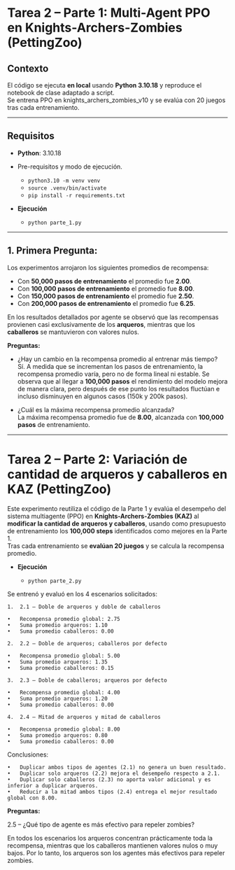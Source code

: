 # Tarea 2 – Parte 1: Multi-Agent PPO en Knights-Archers-Zombies (PettingZoo)

## Contexto
El código se ejecuta **en local** usando **Python 3.10.18** y reproduce el notebook de clase adaptado a script.  
Se entrena PPO en knights_archers_zombies_v10 y se evalúa con 20 juegos tras cada entrenamiento.

---

## Requisitos

- **Python**: 3.10.18
- Pre-requisitos y modo de ejecución.
  - `python3.10 -m venv venv`
  - `source .venv/bin/activate`
  - `pip install -r requirements.txt`

- **Ejecución**

  - `python parte_1.py`

---

## 1. Primera Pregunta:

Los experimentos arrojaron los siguientes promedios de recompensa:

- Con **50,000 pasos de entrenamiento** el promedio fue **2.00**.  
- Con **100,000 pasos de entrenamiento** el promedio fue **8.00**.  
- Con **150,000 pasos de entrenamiento** el promedio fue **2.50**.  
- Con **200,000 pasos de entrenamiento** el promedio fue **6.25**.  

En los resultados detallados por agente se observó que las recompensas provienen casi exclusivamente de los **arqueros**, mientras que los **caballeros** se mantuvieron con valores nulos.

**Preguntas:**
- ¿Hay un cambio en la recompensa promedio al entrenar más tiempo?  
  Sí. A medida que se incrementan los pasos de entrenamiento, la recompensa promedio varía, pero no de forma lineal ni estable. Se observa que al llegar a **100,000 pasos** el rendimiento del modelo mejora de manera clara, pero después de ese punto los resultados fluctúan e incluso disminuyen en algunos casos (150k y 200k pasos).  

- ¿Cuál es la máxima recompensa promedio alcanzada?  
  La máxima recompensa promedio fue de **8.00**, alcanzada con **100,000 pasos** de entrenamiento.  

---

# Tarea 2 – Parte 2: Variación de cantidad de arqueros y caballeros en KAZ (PettingZoo)

Este experimento reutiliza el código de la Parte 1 y evalúa el desempeño del sistema multiagente (PPO) en **Knights-Archers-Zombies (KAZ)** al **modificar la cantidad de arqueros y caballeros**, usando como presupuesto de entrenamiento los **100,000 steps** identificados como mejores en la Parte 1.  
Tras cada entrenamiento se **evalúan 20 juegos** y se calcula la recompensa promedio.

- **Ejecución**

	- `python parte_2.py ` 

Se entrenó y evaluó en los 4 escenarios solicitados:

	1.	2.1 – Doble de arqueros y doble de caballeros

	•	Recompensa promedio global: 2.75
	•	Suma promedio arqueros: 1.10
	•	Suma promedio caballeros: 0.00
	
	2.	2.2 – Doble de arqueros; caballeros por defecto

	•	Recompensa promedio global: 5.00
	•	Suma promedio arqueros: 1.35
	•	Suma promedio caballeros: 0.15
	
	3.	2.3 – Doble de caballeros; arqueros por defecto

	•	Recompensa promedio global: 4.00
	•	Suma promedio arqueros: 1.20
	•	Suma promedio caballeros: 0.00
	
	4.	2.4 – Mitad de arqueros y mitad de caballeros

	•	Recompensa promedio global: 8.00
	•	Suma promedio arqueros: 0.80
	•	Suma promedio caballeros: 0.00

Conclusiones:

	•	Duplicar ambos tipos de agentes (2.1) no genera un buen resultado.
	•	Duplicar solo arqueros (2.2) mejora el desempeño respecto a 2.1.
	•	Duplicar solo caballeros (2.3) no aporta valor adicional y es inferior a duplicar arqueros.
	•	Reducir a la mitad ambos tipos (2.4) entrega el mejor resultado global con 8.00.

**Preguntas:**

2.5 – ¿Qué tipo de agente es más efectivo para repeler zombies?

En todos los escenarios los arqueros concentran prácticamente toda la recompensa, mientras que los caballeros mantienen valores nulos o muy bajos.
Por lo tanto, los arqueros son los agentes más efectivos para repeler zombies.

